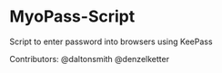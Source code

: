 MyoPass-Script
==============

Script to enter password into browsers using KeePass

Contributors:
@daltonsmith
@denzelketter
